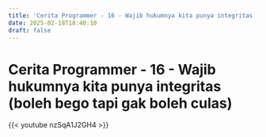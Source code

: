 ```yaml
---
title: 'Cerita Programmer - 16 - Wajib hukumnya kita punya integritas (boleh bego tapi gak boleh culas)'
date: 2025-02-18T18:40:10
draft: false
---
```


# Cerita Programmer - 16 - Wajib hukumnya kita punya integritas (boleh bego tapi gak boleh culas)

{{< youtube nzSqA1J2GH4 >}}
